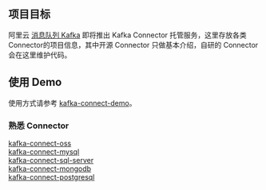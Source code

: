 ## 项目目标

阿里云 [消息队列 Kafka](https://www.aliyun.com/product/kafka) 即将推出 Kafka Connector 托管服务，这里存放各类Connector的项目信息，其中开源 Connector 只做基本介绍，自研的 Connector 会在这里维护代码。

## 使用 Demo
使用方式请参考 [kafka-connect-demo](https://github.com/AliwareMQ/aliware-kafka-demos/tree/master/kafka-connect-demo)。

### 熟悉 Connector  

[kafka-connect-oss](https://github.com/aliyun/kafka-connect-oss)  
[kafka-connect-mysql](https://debezium.io/documentation/reference/0.10/connectors/mysql.html)  
[kafka-connect-sql-server](https://debezium.io/documentation/reference/0.10/connectors/sqlserver.html)  
[kafka-connect-mongodb](https://debezium.io/documentation/reference/0.10/connectors/mongodb.html)   
[kafka-connect-postgresql](https://debezium.io/documentation/reference/0.10/connectors/postgresql.html)  

